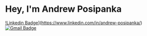# Hey, I'm Andrew Posipanka

[!Linkedin Badge](https://img.shields.io/badge/-LinkedIn-blue?style=flat-square&logo=Linkedin&logoColor=white&link=https://www.linkedin.com/in/andrew-posipanka/)](https://www.linkedin.com/in/andrew-posipanka/)
[![Gmail Badge](https://img.shields.io/badge/-Gmail-Red?style=flat-square&logo=Gmail&logoColor=white&link=mailto:andrew.posipanka@gmail.com)](mailto:andrew.posipanka@gmail.com)

<!--
**aposipa/aposipa** is a ✨ _special_ ✨ repository because its `README.md` (this file) appears on your GitHub profile.

Here are some ideas to get you started:

- 🔭 I’m currently working on ...
- 🌱 I’m currently learning ...
- 👯 I’m looking to collaborate on ...
- 🤔 I’m looking for help with ...
- 💬 Ask me about ...
- 📫 How to reach me: ...
- 😄 Pronouns: ...
- ⚡ Fun fact: ...
-->

